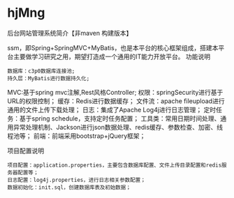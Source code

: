 # hjMng
后台网站管理系统简介【非maven 构建版本】

ssm，即Spring+SpringMVC+MyBatis，也是本平台的核心框架组成，搭建本平台主要做学习研究之用，期望打造成一个通用的IT能力开放平台。
功能说明

    数据库：c3p0数据库连接池; 
    持久层：MyBatis进行数据持久化;
 MVC:基于spring mvc注解,Rest风格Controller;
    权限：springSecurity进行基于URL的权限控制；
    缓存：Redis进行数据缓存；
    文件流：apache fileupload进行通用的文件上传下载处理；
    日志：集成了Apache Log4j进行日志管理；
    定时任务：基于spring schedule，支持定时任务配置；
    工具类：常用日期时间处理、通用异常处理机制、Jackson进行json数据处理、redis缓存、参数检查、加密、线程池等；
    前端：前端采用bootstrap+jQuery框架；

项目配置说明

    项目配置：application.properties，主要包含数据库配置、文件上传目录配置和redis服务器配置等；
    日志配置：log4j.properties，进行日志相关参数配置；
    数据初始化：init.sql，创建数据库表及初始数据；

